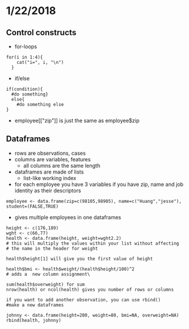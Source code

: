 # 1/22/2018
## Control constructs
  * for-loops
```
for(i in 1:4){
    cat("i=", i, "\n")
  }
  ```

* if/else

```
if(condition){
  #do something}
  else{
    #do something else
}
```

* employee[["zip"]] is just the same as employee$zip

## Dataframes

* rows are observations, cases
* columns are variables, features
  * all columns are the same length
* dataframes are made of lists
  * list-like working index
* for each employee you have 3 variables if you have zip, name and job identity as their descriptors

```
employee <- data.frame(zip=c(98105,98905), name=c("Huang","jesse"), student=(FALSE,TRUE)
```
* gives multiple employees in one dataframes

```
height <- c(176,189)
wght <- c(66,77)
health <- data.frame(height, weight=wght2.2)
# this will multiply the values within your list without affecting
# the name in the header for weight

health$height[1] will give you the first value of height

health$bmi <- health$weight/(health$height/100)^2
# adds a  new column assignment\

sum(health$overweight) for sum
nrow(health) or ncol(health) gives you number of rows or columns

if you want to add another observation, you can use rbind()
#make a new dataframes

johnny <- data.frame(height=200, weight=80, bmi=NA, overweight=NA)
rbind(health, johnny)

```

